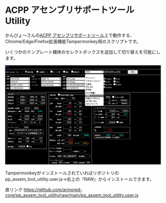 # ACPP アセンブリサポートツール Utility

かんぴょ〜さんの[ACPP アセンブリサポートツール](https://k-2nd.sakura.ne.jp/ac/report/support_tool/sayhoun.html)上で動作する、Chrome/Edge/Firefox拡張機能Tampermonkey用のスクリプトです。

いくつかのテンプレート機体のセレクトボックスを追加して切り替えを可能にします。

![スクリーンショット](https://raw.githubusercontent.com/armored-core/pp_assem_tool_utility/main/screen-shot.png)

Tampermonkeyがインストールされていればリポジトリのpp_assem_tool_utility.user.js→右上の『RAW』からインストールできます。

直リンク https://github.com/armored-core/pp_assem_tool_utility/raw/main/pp_assem_tool_utility.user.js
